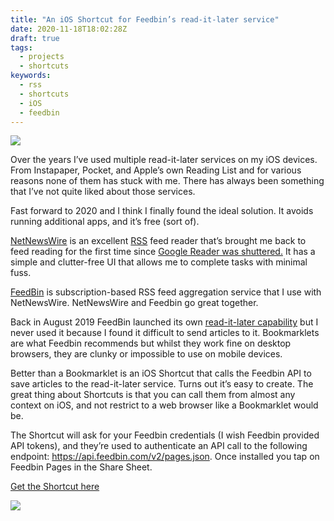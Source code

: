 ```yaml
---
title: "An iOS Shortcut for Feedbin’s read-it-later service"
date: 2020-11-18T18:02:28Z
draft: true
tags:
  - projects
  - shortcuts
keywords:
  - rss
  - shortcuts
  - iOS
  - feedbin
---
```


![](/images/ios12-shortcuts-app-icon_2x.png)

Over the years I’ve used multiple read-it-later services on my iOS devices. From Instapaper, Pocket, and Apple’s own Reading List and for various reasons none of them has stuck with me. There has always been something that I’ve not quite liked about those services. 

Fast forward to 2020 and I think I finally found the ideal solution. It avoids running additional apps, and it’s free (sort of).

[NetNewsWire](https://ranchero.com/netnewswire/) is an excellent [RSS](https://en.wikipedia.org/wiki/RSS) feed reader that’s brought me back to feed reading for the first time since [Google Reader was shuttered.](https://www.google.com/reader/about/) It has a simple and clutter-free UI that allows me to complete tasks with minimal fuss.

[FeedBin](https://feedbin.com) is subscription-based RSS feed aggregation service that I use with NetNewsWire. NetNewsWire and Feedbin go great together.

Back in August 2019 FeedBin launched its own [read-it-later capability](https://feedbin.com/blog/2019/08/20/save-webpages-to-read-later/) but I never used it because I found it difficult to send articles to it. Bookmarklets are what Feedbin recommends but whilst they work fine on desktop browsers, they are clunky or impossible to use on mobile devices.

Better than a Bookmarklet is an iOS Shortcut that calls the Feedbin API to save articles to the read-it-later service. Turns out it’s easy to create. The great thing about Shortcuts is that you can call them from almost any context on iOS, and not restrict to a web browser like a Bookmarklet would be.

The Shortcut will ask for your Feedbin credentials (I wish Feedbin provided API tokens), and they’re used to authenticate an API call to the following endpoint: https://api.feedbin.com/v2/pages.json. Once installed you tap on Feedbin Pages in the Share Sheet.

[Get the Shortcut here](https://www.icloud.com/shortcuts/b53fda3abb55403f932dc6859100e535)

![](/images/feedbin-sharesheet.jpg)